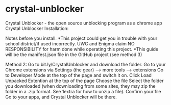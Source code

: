 # crystal-unblocker
Crystal Unblocker - the open source unblocking program as a chrome app
Crystal Unblocker Installation:

Notes before you install:
*This project could get you in trouble with your school district/if used incorrectly. UWC and Enigma claim NO RESPONSIBILITY for harm done while operating this project.
*This guide will be the manifest.json file in the GitHub project (see method 3)


Method 2:
Go to bit.ly/CrystalUnblocker and download the folder.
Go to your Chrome extensions via Settings (the gear) —> more tools —> extensions
Go to Developer Mode at the top of the page and switch it on.
Click Load Unpacked Extention at the top of the page
Choose the file
Select the folder you downloaded (when downloading from some sites, they may zip the folder in a .zip format. See 1extra for how to unzip a file).
Confirm your file
Go to your apps, and Crystal Unblocker will be there.

